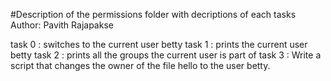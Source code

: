 #Description of the permissions folder with decriptions of each tasks
Author:  Pavith Rajapakse

task 0 : switches to the current user betty
task 1  : prints the current user betty
task 2 : prints all the groups the current user is part of
task 3 : Write a script that changes the owner of the file hello to the user betty.






